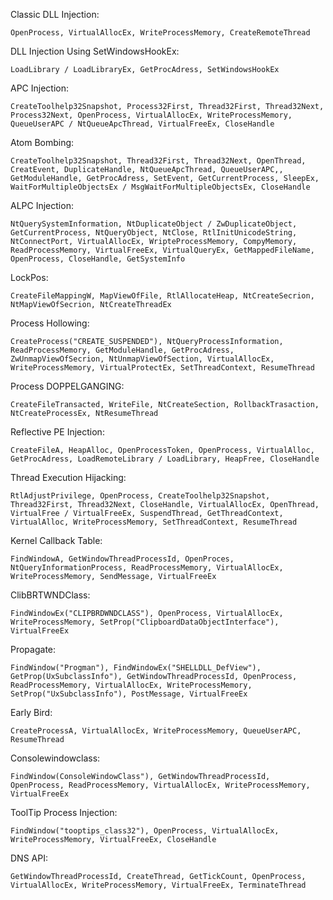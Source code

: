 Classic DLL Injection:

    OpenProcess, VirtualAllocEx, WriteProcessMemory, CreateRemoteThread



DLL Injection Using SetWindowsHookEx:

    LoadLibrary / LoadLibraryEx, GetProcAdress, SetWindowsHookEx



APC Injection:

    CreateToolhelp32Snapshot, Process32First, Thread32First, Thread32Next, Process32Next, OpenProcess, VirtualAllocEx, WriteProcessMemory, QueueUserAPC / NtQueueApcThread, VirtualFreeEx, CloseHandle



Atom Bombing:

    CreateToolhelp32Snapshot, Thread32First, Thread32Next, OpenThread, CreatEvent, DuplicateHandle, NtQueueApcThread, QueueUserAPC,, GetModuleHandle, GetProcAdress, SetEvent, GetCurrentProcess, SleepEx, WaitForMultipleObjectsEx / MsgWaitForMultipleObjectsEx, CloseHandle



ALPC Injection:

    NtQuerySystemInformation, NtDuplicateObject / ZwDuplicateObject, GetCurrentProcess, NtQueryObject, NtClose, RtlInitUnicodeString, NtConnectPort, VirtualAllocEx, WripteProcessMemory, CompyMemory, ReadProcessMemory, VirtualFreeEx, VirtualQueryEx, GetMappedFileName, OpenProcess, CloseHandle, GetSystemInfo



LockPos:

    CreateFileMappingW, MapViewOfFile, RtlAllocateHeap, NtCreateSecrion, NtMapViewOfSecrion, NtCreateThreadEx



Process Hollowing:

    CreateProcess("CREATE_SUSPENDED"), NtQueryProcessInformation, ReadProcessMemory, GetModuleHandle, GetProcAdress, ZwUnmapViewOfSecrion, NtUnmapViewOfSection, VirtualAllocEx, WriteProcessMemory, VirtualProtectEx, SetThreadContext, ResumeThread



Process DOPPELGANGING:

    CreateFileTransacted, WriteFile, NtCreateSection, RollbackTrasaction, NtCreateProcessEx, NtResumeThread



Reflective PE Injection:

    CreateFileA, HeapAlloc, OpenProcessToken, OpenProcess, VirtualAlloc, GetProcAdress, LoadRemoteLibrary / LoadLibrary, HeapFree, CloseHandle



Thread Execution Hijacking:

    RtlAdjustPrivilege, OpenProcess, CreateToolhelp32Snapshot, Thread32First, Thread32Next, CloseHandle, VirtualAllocEx, OpenThread, VirtualFree / VirtualFreeEx, SuspendThread, GetThreadContext, VirtualAlloc, WriteProcessMemory, SetThreadContext, ResumeThread



Kernel Callback Table:

    FindWindowA, GetWindowThreadProcessId, OpenProces, NtQueryInformationProcess, ReadProcessMemory, VirtualAllocEx, WriteProcessMemory, SendMessage, VirtualFreeEx



ClibBRTWNDClass:

    FindWindowEx("CLIPBRDWNDCLASS"), OpenProcess, VirtualAllocEx, WriteProcessMemory, SetProp("ClipboardDataObjectInterface"), VirtualFreeEx



Propagate:

    FindWindow("Progman"), FindWindowEx("SHELLDLL_DefView"), GetProp(UxSubclassInfo"), GetWindowThreadProcessId, OpenProcess, ReadProcessMemory, VirtualAllocEx, WriteProcessMemory, SetProp("UxSubclassInfo"), PostMessage, VirtualFreeEx



Early Bird:

    CreateProcessA, VirtualAllocEx, WriteProcessMemory, QueueUserAPC, ResumeThread



Consolewindowclass:

    FindWindow(ConsoleWindowClass"), GetWindowThreadProcessId, OpenProcess, ReadProcessMemory, VirtualAllocEx, WriteProcessMemory, VirtualFreeEx



ToolTip Process Injection:

    FindWindow("tooptips_class32"), OpenProcess, VirtualAllocEx, WriteProcessMemory, VirtualFreeEx, CloseHandle



DNS API:

    GetWindowThreadProcessId, CreateThread, GetTickCount, OpenProcess, VirtualAllocEx, WriteProcessMemory, VirtualFreeEx, TerminateThread